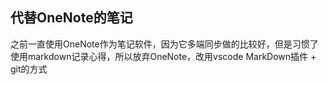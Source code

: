 ## 代替OneNote的笔记
之前一直使用OneNote作为笔记软件，因为它多端同步做的比较好，但是习惯了使用markdown记录心得，所以放弃OneNote，改用vscode MarkDown插件 + git的方式
